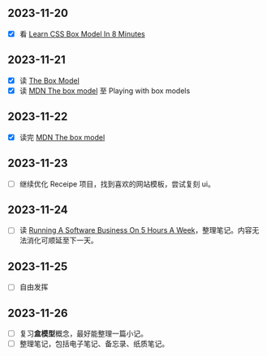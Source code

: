 ## 2023-11-20
- [x] 看 [Learn CSS Box Model In 8 Minutes](https://www.youtube.com/watch?v=rIO5326FgPE)
## 2023-11-21
- [x] 读 [The Box Model](https://www.theodinproject.com/lessons/foundations-the-box-model)
- [x] 读 [MDN The box model](https://developer.mozilla.org/en-US/docs/Learn/CSS/Building_blocks/The_box_model) 至 Playing with box models
## 2023-11-22
- [x] 读完 [MDN The box model](https://developer.mozilla.org/en-US/docs/Learn/CSS/Building_blocks/The_box_model)
## 2023-11-23
- [ ] 继续优化 Receipe 项目，找到喜欢的网站模板，尝试复刻 ui。
## 2023-11-24
- [ ] 读 [Running A Software Business On 5 Hours A Week](https://www.kalzumeus.com/2010/03/20/running-a-software-business-on-5-hours-a-week/)，整理笔记。内容无法消化可顺延至下一天。

## 2023-11-25
- [ ] 自由发挥

## 2023-11-26
- [ ] 复习**盒模型**概念，最好能整理一篇小记。
- [ ] 整理笔记，包括电子笔记、备忘录、纸质笔记。
